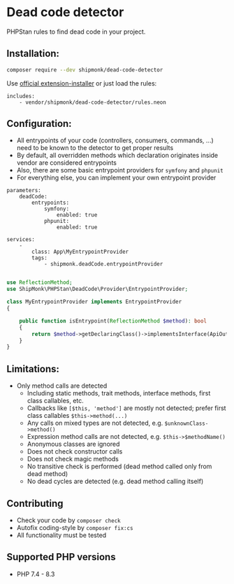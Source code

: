 # Dead code detector

PHPStan rules to find dead code in your project.

## Installation:

```sh
composer require --dev shipmonk/dead-code-detector
```

Use [official extension-installer](https://phpstan.org/user-guide/extension-library#installing-extensions) or just load the rules:

```neon
includes:
    - vendor/shipmonk/dead-code-detector/rules.neon
```


## Configuration:
- All entrypoints of your code (controllers, consumers, commands, ...) need to be known to the detector to get proper results
- By default, all overridden methods which declaration originates inside vendor are considered entrypoints
- Also, there are some basic entrypoint providers for `symfony` and `phpunit`
- For everything else, you can implement your own entrypoint provider

```neon
parameters:
    deadCode:
        entrypoints:
            symfony:
                enabled: true
            phpunit:
                enabled: true

services:
    -
        class: App\MyEntrypointProvider
        tags:
            - shipmonk.deadCode.entrypointProvider
```
```php

use ReflectionMethod;
use ShipMonk\PHPStan\DeadCode\Provider\EntrypointProvider;

class MyEntrypointProvider implements EntrypointProvider
{

    public function isEntrypoint(ReflectionMethod $method): bool
    {
        return $method->getDeclaringClass()->implementsInterface(ApiOutput::class));
    }
}
```

## Limitations:

- Only method calls are detected
  - Including static methods, trait methods, interface methods, first class callables, etc.
  - Callbacks like `[$this, 'method']` are mostly not detected; prefer first class callables `$this->method(...)`
  - Any calls on mixed types are not detected, e.g. `$unknownClass->method()`
  - Expression method calls are not detected, e.g. `$this->$methodName()`
  - Anonymous classes are ignored
  - Does not check constructor calls
  - Does not check magic methods
  - No transitive check is performed (dead method called only from dead method)
  - No dead cycles are detected (e.g. dead method calling itself)

## Contributing
- Check your code by `composer check`
- Autofix coding-style by `composer fix:cs`
- All functionality must be tested

## Supported PHP versions
- PHP 7.4 - 8.3
